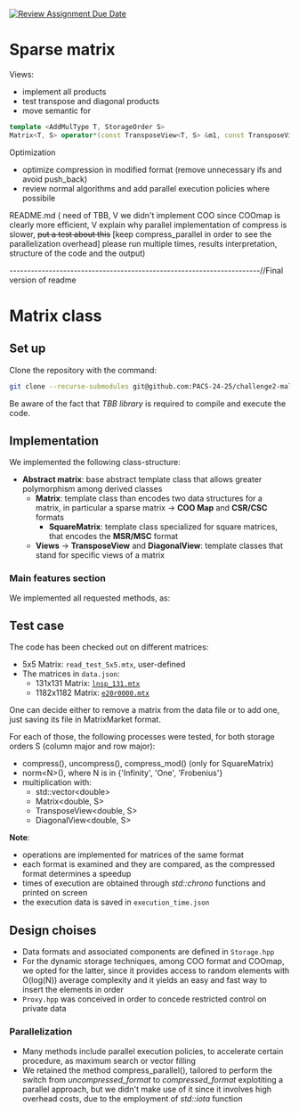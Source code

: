 [![Review Assignment Due Date](https://classroom.github.com/assets/deadline-readme-button-22041afd0340ce965d47ae6ef1cefeee28c7c493a6346c4f15d667ab976d596c.svg)](https://classroom.github.com/a/HlQKP7Zu)

# Sparse matrix 

Views:
- implement all products
- test transpose and diagonal products
- move semantic for 

```cpp
template <AddMulType T, StorageOrder S>
Matrix<T, S> operator*(const TransposeView<T, S> &m1, const TransposeView<T, S> &m2)
```

Optimization
- optimize compression in modified format (remove unnecessary ifs and avoid push_back)
- review normal algorithms and add parallel execution policies where possibile
  
README.md (
    need of TBB, V
    we didn't implement COO since COOmap is clearly more efficient, V
    explain why parallel implementation of compress is slower, ~~put a test about this~~ [keep compress_parallel in order to see the parallelization overhead]
    please run multiple times,
    results interpretation,
    structure of the code and the output)

----------------------------------------------------------------------//Final version of readme

# Matrix class

## Set up

Clone the repository with the command: 
```bash
git clone --recurse-submodules git@github.com:PACS-24-25/challenge2-male.git
```

Be aware of the fact that _TBB library_ is required to compile and execute the code.

## Implementation
We implemented the following class-structure:
- **Abstract matrix**: base abstract template class that allows greater polymorphism among derived classes
    - **Matrix**: template class than encodes two data structures for a matrix, in particular a sparse matrix → **COO Map** and **CSR/CSC** formats
        - **SquareMatrix**: template class specialized for square matrices, that encodes the **MSR/MSC** format
    - **Views** → **TransposeView** and **DiagonalView**: template classes that stand for specific views of a matrix

### Main features section
We implemented all requested methods, as:



## Test case
The code has been checked out on different matrices:
- 5x5 Matrix: `read_test_5x5.mtx`, user-defined
- The matrices in `data.json`:
  - 131x131 Matrix: [`lnsp_131.mtx`](https://math.nist.gov/MatrixMarket/data/Harwell-Boeing/lns/lnsp_131.html)
  - 1182x1182 Matrix: [`e20r0000.mtx`](https://math.nist.gov/MatrixMarket/data/SPARSKIT/drivcav/e20r0000.html) <br>

One can decide either to remove a matrix from the data file or to add one, just saving its file in MatrixMarket format.

For each of those, the following processes were tested, for both storage orders S (column major and row major):
- compress(), uncompress(), compress_mod() (only for SquareMatrix)
- norm\<N>(), where N is in {'Infinity', 'One', 'Frobenius'}
- multiplication with:
    - std::vector\<double>
    - Matrix<double, S>
    - TransposeView<double, S>
    - DiagonalView<double, S><br>
    
**Note**:
- operations are implemented for matrices of the same format
- each format is examined and they are compared, as the compressed format determines a speedup
- times of execution are obtained through _std::chrono_ functions and printed on screen
- the execution data is saved in `execution_time.json`

## Design choises
- Data formats and associated components are defined in `Storage.hpp`
- For the dynamic storage techniques, among COO format and COOmap, we opted for the latter, since it provides access to random elements with O(log(N)) average complexity and it yields an easy and fast way to insert the elements in order
- `Proxy.hpp` was conceived in order to concede restricted control on private data

### Parallelization 
- Many methods include parallel execution policies, to accelerate certain procedure, as maximum search or vector filling
- We retained the method compress_parallel(), tailored to perform the switch from *uncompressed_format* to *compressed_format* explotiting a parallel approach, but we didn't make use of it since it involves high overhead costs, due to the employment of _std::iota_ function
